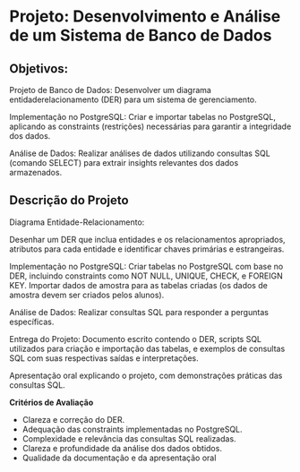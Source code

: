 # Projeto: Desenvolvimento e Análise de um Sistema de Banco de Dados 

## Objetivos:

Projeto de Banco de Dados: Desenvolver um diagrama entidaderelacionamento (DER) para um sistema de gerenciamento.

Implementação no PostgreSQL: Criar e importar tabelas no PostgreSQL,
aplicando as constraints (restrições) necessárias para garantir a integridade
dos dados.

Análise de Dados: Realizar análises de dados utilizando consultas SQL
(comando SELECT) para extrair insights relevantes dos dados armazenados.

## Descrição do Projeto

Diagrama Entidade-Relacionamento:

Desenhar um DER que inclua entidades e os relacionamentos apropriados,
atributos para cada entidade e identificar chaves primárias e estrangeiras.

Implementação no PostgreSQL:
Criar tabelas no PostgreSQL com base no DER, incluindo constraints como
NOT NULL, UNIQUE, CHECK, e FOREIGN KEY.
Importar dados de amostra para as tabelas criadas (os dados de amostra
devem ser criados pelos alunos).

Análise de Dados:
Realizar consultas SQL para responder a perguntas específicas.

Entrega do Projeto:
Documento escrito contendo o DER, scripts SQL utilizados para criação e
importação das tabelas, e exemplos de consultas SQL com suas respectivas
saídas e interpretações.

Apresentação oral explicando o projeto, com demonstrações práticas das
consultas SQL.

**Critérios de Avaliação**

- Clareza e correção do DER.
- Adequação das constraints implementadas no PostgreSQL.
- Complexidade e relevância das consultas SQL realizadas.
- Clareza e profundidade da análise dos dados obtidos.
- Qualidade da documentação e da apresentação oral

